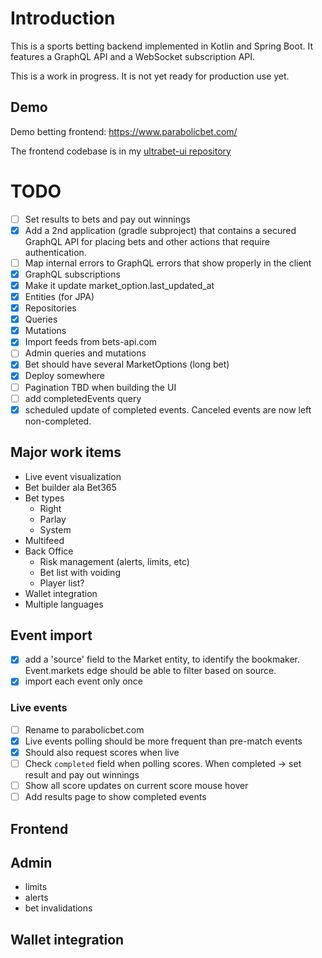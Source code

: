# Introduction

This is a sports betting backend implemented in Kotlin and Spring Boot. It features a GraphQL API and a WebSocket subscription API.

This is a work in progress. It is not yet ready for production use yet.

## Demo

Demo betting frontend: https://www.parabolicbet.com/

The frontend codebase is in my [ultrabet-ui repository](https://github.com/anssip/ultrabet-ui)

# TODO

- [ ] Set results to bets and pay out winnings 
- [x] Add a 2nd application (gradle subproject) that contains a secured GraphQL API for placing bets and other actions that require authentication.
- [ ] Map internal errors to GraphQL errors that show properly in the client 
- [x] GraphQL subscriptions
- [x] Make it update market_option.last_updated_at
- [x] Entities (for JPA)
- [x] Repositories
- [x] Queries
- [x] Mutations
- [x] Import feeds from bets-api.com
- [ ] Admin queries and mutations
- [x] Bet should have several MarketOptions (long bet)
- [x] Deploy somewhere
- [ ] Pagination TBD when building the UI
- [ ] add completedEvents query
- [x] scheduled update of completed events. Canceled events are now left non-completed.

## Major work items

- Live event visualization
- Bet builder ala Bet365
- Bet types
    - Right
    - Parlay
    - System
- Multifeed
- Back Office
    - Risk management (alerts, limits, etc)
    - Bet list with voiding
    - Player list?
- Wallet integration
- Multiple languages

## Event import

- [x] add a 'source' field to the Market entity, to identify the bookmaker. Event.markets edge should be able to filter
  based on source.
- [x] import each event only once

### Live events

- [ ] Rename to parabolicbet.com
- [x] Live events polling should be more frequent than pre-match events
- [x] Should also request scores when live
- [ ] Check `completed` field when polling scores. When completed -> set result and pay out winnings
- [ ] Show all score updates on current score mouse hover
- [ ] Add results page to show completed events

## Frontend

## Admin

- limits
- alerts
- bet invalidations

## Wallet integration
